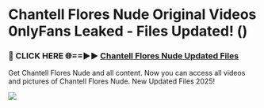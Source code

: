 # Chantell Flores Nude Original Videos 0nlyFans Leaked - Files Updated! ()

<h3>🔴 CLICK HERE 🌐==►► <a href="https://tinyurl.com/2p9ay9w9" rel="nofollow">Chantell Flores Nude Updated Files</a></h3>

Get Chantell Flores Nude and all content. Now you can access all videos and pictures of Chantell Flores Nude. New Updated Files 2025!

[![](https://i.imgur.com/KQgVmj3.gif)](https://tinyurl.com/2p9ay9w9)
